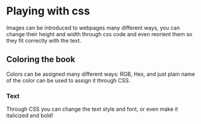# Playing with css

Images can be introduced to webpages many different ways, you can change their height and width through css code and even reorient them so they fit correctly with the text.

## Coloring the book

Colors can be assigned many different ways: RGB, Hex, and just plain name of the color can be used to assign it through CSS.

### Text

Through CSS you can change the text style and font, or even make it italicized and bold!